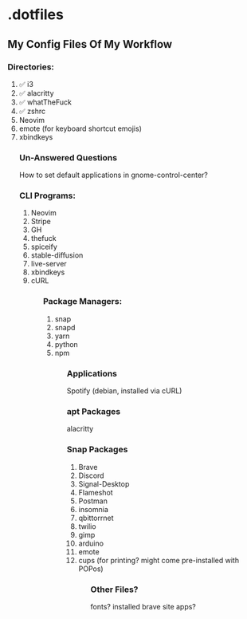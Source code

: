 # .dotfiles

## My Config Files Of My Workflow

### Directories:
<ol>
<li> ✅ i3
<li> ✅ alacritty
<li> ✅ whatTheFuck
<li> ✅ zshrc
<li> Neovim
<li> emote (for keyboard shortcut emojis)
<li> xbindkeys

### Un-Answered Questions
How to set default applications in gnome-control-center?


### CLI Programs:
<ol>
<li>Neovim
<li>Stripe
<li>GH
<li>thefuck
<li>spiceify
<li>stable-diffusion
<li>live-server
<li>xbindkeys
<li>cURL
<ol>

### Package Managers:
<ol>
<li>snap
<li>snapd
<li>yarn
<li>python
<li>npm
<ol>

### Applications
Spotify (debian, installed via cURL)

### apt Packages
alacritty

### Snap Packages
<ol>
<li> Brave
<li> Discord
<li> Signal-Desktop
<li> Flameshot
<li> Postman
<li> insomnia
<li> qbittorrnet
<li> twilio
<li> gimp
<li> arduino
<li> emote
<li> cups (for printing? might come pre-installed with POPos)
<ol>

### Other Files?
fonts?
installed brave site apps?
